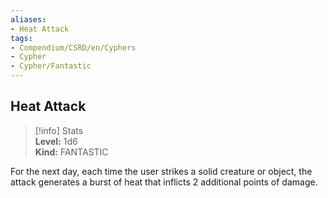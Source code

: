 ```yaml
---
aliases:
- Heat Attack
tags:
- Compendium/CSRD/en/Cyphers
- Cypher
- Cypher/Fantastic
---
```


  
## Heat Attack  
>[!info] Stats  
> **Level:** 1d6  
> **Kind:** FANTASTIC
  
For the next day, each time the user strikes a solid creature or object, the attack generates a burst of heat that inflicts 2 additional points of damage.
